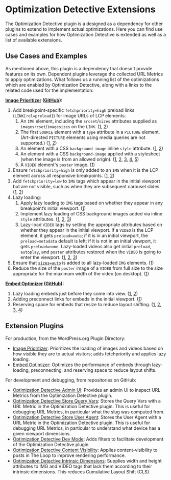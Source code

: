 # Optimization Detective Extensions

The Optimization Detective plugin is a designed as a dependency for other plugins to extend to implement actual optimizations. Here you can find use cases and examples for how Optimization Detective is extended as well as a list of available extensions.

## Use Cases and Examples

As mentioned above, this plugin is a dependency that doesn't provide features on its own. Dependent plugins leverage the collected URL Metrics to apply optimizations. What follows us a running list of the optimizations which are enabled by Optimization Detective, along with a links to the related code used for the implementation:

**[Image Prioritizer](https://wordpress.org/plugins/image-prioritizer/) ([GitHub](https://github.com/WordPress/performance/tree/trunk/plugins/image-prioritizer)):**

1. Add breakpoint-specific `fetchpriority=high` preload links (`LINK[rel=preload]`) for image URLs of LCP elements:
    1. An `IMG` element, including the `srcset`/`sizes` attributes supplied as `imagesrcset`/`imagesizes` on the `LINK`. ([1](https://github.com/WordPress/performance/blob/f5f50f9179c26deadeef966734367d199ba6de6f/plugins/image-prioritizer/class-image-prioritizer-img-tag-visitor.php#L167-L177), [2](https://github.com/WordPress/performance/blob/f5f50f9179c26deadeef966734367d199ba6de6f/plugins/image-prioritizer/class-image-prioritizer-img-tag-visitor.php#L304-L349))
    2. The first `SOURCE` element with a `type` attribute in a `PICTURE` element. (Art-directed `PICTURE` elements using media queries are not supported.) ([1](https://github.com/WordPress/performance/blob/f5f50f9179c26deadeef966734367d199ba6de6f/plugins/image-prioritizer/class-image-prioritizer-img-tag-visitor.php#L192-L275), [2](https://github.com/WordPress/performance/blob/f5f50f9179c26deadeef966734367d199ba6de6f/plugins/image-prioritizer/class-image-prioritizer-img-tag-visitor.php#L304-L349))
    3. An element with a CSS `background-image` inline `style` attribute. ([1](https://github.com/WordPress/performance/blob/f5f50f9179c26deadeef966734367d199ba6de6f/plugins/image-prioritizer/class-image-prioritizer-background-image-styled-tag-visitor.php#L62-L92), [2](https://github.com/WordPress/performance/blob/f5f50f9179c26deadeef966734367d199ba6de6f/plugins/image-prioritizer/class-image-prioritizer-background-image-styled-tag-visitor.php#L182-L203))
    4. An element with a CSS `background-image` applied with a stylesheet (when the image is from an allowed origin). ([1](https://github.com/WordPress/performance/blob/f5f50f9179c26deadeef966734367d199ba6de6f/plugins/image-prioritizer/hooks.php#L14-L16), [2](https://github.com/WordPress/performance/blob/f5f50f9179c26deadeef966734367d199ba6de6f/plugins/image-prioritizer/class-image-prioritizer-background-image-styled-tag-visitor.php#L82-L83), [3](https://github.com/WordPress/performance/blob/f5f50f9179c26deadeef966734367d199ba6de6f/plugins/image-prioritizer/class-image-prioritizer-background-image-styled-tag-visitor.php#L135-L203), [4](https://github.com/WordPress/performance/blob/f5f50f9179c26deadeef966734367d199ba6de6f/plugins/image-prioritizer/helper.php#L83-L320), [5](https://github.com/WordPress/performance/blob/f5f50f9179c26deadeef966734367d199ba6de6f/plugins/image-prioritizer/detect.js))
    5. A `VIDEO` element's `poster` image. ([1](https://github.com/WordPress/performance/blob/f5f50f9179c26deadeef966734367d199ba6de6f/plugins/image-prioritizer/class-image-prioritizer-video-tag-visitor.php#L127-L161))
2. Ensure `fetchpriority=high` is only added to an `IMG` when it is the LCP element across all responsive breakpoints. ([1](https://github.com/WordPress/performance/blob/f5f50f9179c26deadeef966734367d199ba6de6f/plugins/image-prioritizer/class-image-prioritizer-img-tag-visitor.php#L65-L91), [2](https://github.com/WordPress/performance/blob/f5f50f9179c26deadeef966734367d199ba6de6f/plugins/image-prioritizer/class-image-prioritizer-img-tag-visitor.php#L137-L146))
3. Add `fetchpriority=low` to `IMG` tags which appear in the initial viewport but are not visible, such as when they are subsequent carousel slides. ([1](https://github.com/WordPress/performance/blob/f5f50f9179c26deadeef966734367d199ba6de6f/plugins/image-prioritizer/class-image-prioritizer-img-tag-visitor.php#L105-L123), [2](https://github.com/WordPress/performance/blob/f5f50f9179c26deadeef966734367d199ba6de6f/plugins/image-prioritizer/class-image-prioritizer-img-tag-visitor.php#L137-L146))
4. Lazy loading:
    1. Apply lazy loading to `IMG` tags based on whether they appear in any breakpoint’s initial viewport. ([1](https://github.com/WordPress/performance/blob/f5f50f9179c26deadeef966734367d199ba6de6f/plugins/image-prioritizer/class-image-prioritizer-img-tag-visitor.php#L124-L133))
    2. Implement lazy loading of CSS background images added via inline `style` attributes. ([1](https://github.com/WordPress/performance/blob/f5f50f9179c26deadeef966734367d199ba6de6f/plugins/image-prioritizer/class-image-prioritizer-background-image-styled-tag-visitor.php#L205-L238), [2](https://github.com/WordPress/performance/blob/f5f50f9179c26deadeef966734367d199ba6de6f/plugins/image-prioritizer/helper.php#L365-L380), [3](https://github.com/WordPress/performance/blob/f5f50f9179c26deadeef966734367d199ba6de6f/plugins/image-prioritizer/lazy-load-bg-image.js))
    3. Lazy-load `VIDEO` tags by setting the appropriate attributes based on whether they appear in the initial viewport. If a `VIDEO` is the LCP element, it gets `preload=auto`; if it is in an initial viewport, the `preload=metadata` default is left; if it is not in an initial viewport, it gets `preload=none`. Lazy-loaded videos also get initial `preload`, `autoplay`, and `poster` attributes restored when the `VIDEO` is going to enter the viewport. ([1](https://github.com/WordPress/performance/blob/f5f50f9179c26deadeef966734367d199ba6de6f/plugins/image-prioritizer/class-image-prioritizer-video-tag-visitor.php#L163-L246), [2](https://github.com/WordPress/performance/blob/f5f50f9179c26deadeef966734367d199ba6de6f/plugins/image-prioritizer/helper.php#L365-L380), [3](https://github.com/WordPress/performance/blob/f5f50f9179c26deadeef966734367d199ba6de6f/plugins/image-prioritizer/lazy-load-video.js))
5. Ensure that [`sizes=auto`](https://make.wordpress.org/core/2024/10/18/auto-sizes-for-lazy-loaded-images-in-wordpress-6-7/) is added to all lazy-loaded `IMG` elements. ([1](https://github.com/WordPress/performance/blob/f5f50f9179c26deadeef966734367d199ba6de6f/plugins/image-prioritizer/class-image-prioritizer-img-tag-visitor.php#L148-L163))
6. Reduce the size of the `poster` image of a `VIDEO` from full size to the size appropriate for the maximum width of the video (on desktop). ([1](https://github.com/WordPress/performance/blob/f5f50f9179c26deadeef966734367d199ba6de6f/plugins/image-prioritizer/class-image-prioritizer-video-tag-visitor.php#L84-L125))

**[Embed Optimizer](https://wordpress.org/plugins/embed-optimizer/) ([GitHub](https://github.com/WordPress/performance/tree/trunk/plugins/embed-optimizer)):**

1. Lazy loading embeds just before they come into view. ([1](https://github.com/WordPress/performance/blob/dde008b801d0f2eb3745205365053920cf3e51db/plugins/embed-optimizer/class-embed-optimizer-tag-visitor.php#L298-L324), [2](https://github.com/WordPress/performance/blob/dde008b801d0f2eb3745205365053920cf3e51db/plugins/embed-optimizer/hooks.php#L168-L336))
2. Adding preconnect links for embeds in the initial viewport. ([1](https://github.com/WordPress/performance/blob/dde008b801d0f2eb3745205365053920cf3e51db/plugins/embed-optimizer/class-embed-optimizer-tag-visitor.php#L199-L296))
3. Reserving space for embeds that resize to reduce layout shifting. ([1](https://github.com/WordPress/performance/blob/dde008b801d0f2eb3745205365053920cf3e51db/plugins/embed-optimizer/hooks.php#L64-L65), [2](https://github.com/WordPress/performance/blob/dde008b801d0f2eb3745205365053920cf3e51db/plugins/embed-optimizer/hooks.php#L81-L144), [3](https://github.com/WordPress/performance/blob/dde008b801d0f2eb3745205365053920cf3e51db/plugins/embed-optimizer/detect.js), [4](https://github.com/WordPress/performance/blob/dde008b801d0f2eb3745205365053920cf3e51db/plugins/embed-optimizer/class-embed-optimizer-tag-visitor.php#L130-L197))

## Extension Plugins

For production, from the WordPress.org Plugin Directory:

* [Image Prioritizer](https://wordpress.org/plugins/image-prioritizer/): Prioritizes the loading of images and videos based on how visible they are to actual visitors; adds fetchpriority and applies lazy loading.
* [Embed Optimizer](https://wordpress.org/plugins/embed-optimizer/): Optimizes the performance of embeds through lazy-loading, preconnecting, and reserving space to reduce layout shifts.

For development and debugging, from repositories on GitHub:

* [Optimization Detective Admin UI](https://github.com/westonruter/od-admin-ui): Provides an admin UI to inspect URL Metrics from the Optimization Detective plugin.
* [Optimization Detective Store Query Vars](https://github.com/westonruter/od-store-query-vars): Stores the Query Vars with a URL Metric in the Optimization Detective plugin. This is useful for debugging URL Metrics, in particular what the slug was computed from.
* [Optimization Detective Store User Agent](https://github.com/westonruter/od-store-user-agent): Stores the User Agent with a URL Metric in the Optimization Detective plugin. This is useful for debugging URL Metrics, in particular to understand what device has a given viewport dimensions.
* [Optimization Detective Dev Mode](https://github.com/westonruter/od-dev-mode): Adds filters to facilitate development of the Optimization Detective plugin.
* [Optimization Detective Content Visibility](https://github.com/westonruter/od-content-visibility): Applies content-visibility to posts in The Loop to improve rendering performance.
* [Optimization Detective Intrinsic Dimensions](https://github.com/westonruter/od-intrinsic-dimensions): Supplies width and height attributes to IMG and VIDEO tags that lack them according to their intrinsic dimensions. This reduces Cumulative Layout Shift (CLS).
